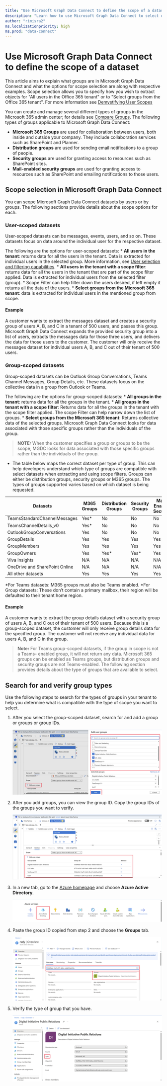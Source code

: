 ```yaml
---
title: "Use Microsoft Graph Data Connect to define the scope of a dataset"
description: "Learn how to use Microsoft Graph Data Connect to select users that you want to extract data for and include filters to limit the data returned."
author: "rimisra2"
ms.localizationpriority: high
ms.prod: "data-connect"
---
```


# Use Microsoft Graph Data Connect to define the scope of a dataset

This article aims to explain what groups are in Microsoft Graph Data Connect and what the options for scope selection are along with respective examples. Scope selection allows you to specify how you wish to extract objects for "All users in the Office 365 tenant" or to "Select groups from the Office 365 tenant". For more information see [Demystifying User Scopes](https://devblogs.microsoft.com/microsoft365dev/microsoft-graph-data-connect-demystifying-user-scopes/#:~:text=The%20user%20scope%20option%20lets%20you%20either%20specify,Azure%20Active%20Directory%20Security%20or%20Microsoft%20365%20groups.)

You can create and manage several different types of groups in the Microsoft 365 admin center; for details see [Compare Groups](https://learn.microsoft.com/en-us/microsoft-365/admin/create-groups/compare-groups?view=o365-worldwide). The following types of groups applicable to Microsoft Graph Data Connect:

*  **Microsoft 365 Groups** are used for collaboration between users, both inside and outside your company. They include collaboration services such as SharePoint and Planner.
* **Distribution groups** are used for sending email notifications to a group of people.
* **Security groups** are used for granting access to resources such as SharePoint sites.
* **Mail-enabled security groups** are used for granting access to resources such as SharePoint and emailing notifications to those users.

## Scope selection in Microsoft Graph Data Connect
You can scope Microsoft Graph Data Connect datasets by users or by groups. The following sections provide details about the scope options for each.

### User-scoped datasets
User-scoped datasets can be messages, events, users, and so on. These datasets focus on data around the individual user for the respective dataset.

The following are the options for user-scoped datasets:
    * **All users in the tenant**: returns data for all the users in the tenant. Data is extracted for individual users in the selected group. More information, see [User selection and filtering capabilities](https://learn.microsoft.com/en-us/graph/data-connect-filtering).
    * **All users in the tenant with a scope filter**: returns data for all the users in the tenant that are part of the scope filter applied. Data is extracted for individual users from the selected filter (group).
        * Scope Filter can help filter down the users desired, if left empty it returns all the data of the users. 
    *	**Select groups from the Microsoft 365 tenant**: data is extracted for individual users in the mentioned group from scope.

#### Example

A customer wants to extract the messages dataset and creates a security group of users A, B, and C in a tenant of 500 users, and passes this group. Microsoft Graph Data Connect expands the provided security group into a list of users, extracts the messages data for those three users, and delivers the data for those users to the customer. The customer will only receive the messages dataset for individual users A, B, and C out of their tenant of 500 users.
        
### Group-scoped datasets

Group-scoped datasets can be Outlook Group Conversations, Teams Channel Messages, Group Details, etc. These datasets focus on the collective data in a group from Outlook or Teams.

The following are the options for group-scoped datasets:
    * **All groups in the tenant**: returns data for all the groups in the tenant.
    * **All groups in the tenant with a scope filter**: Returns data for all the groups in the tenant with the scope filter applied. The scope Filter can help narrow down the list of groups. 
    *   **Select groups from the Microsoft 365 tenant**: Returns collective data of the selected groups. Microsoft Graph Data Connect looks for data associated with those specific groups rather than the individuals of the group. 

> **NOTE:**  When the customer specifies a group or groups to be the scope, MGDC looks for data associated with those specific groups rather than the individuals of the group. 
 
* The table below maps the correct dataset per type of group. This can help developers understand which type of groups are compatible with select datasets when extracting and using scope filters. Groups can either be distribution groups, security groups or M365 groups.  The types of groups supported varies based on which dataset is being requested.

|              Datasets                 | M365 Groups | Distribution Groups | Security Groups | Mail-Enabled Security  |
|---------------------------------------|-------------|---------------------|-----------------|------------------------|
|     TeamsStandardChannelMessages      | Yes*        | No                  | No              | No                     |
|     TeamsChannelDetails_v0            | Yes*        | No                  | No              | No                     |
|     OutlookGroupConversations         | Yes         | No                  | No              | No                     |
|     GroupDetails                      | Yes         | Yes                 | Yes             | Yes                    |
|     GroupMembers                      | Yes         | Yes                 | Yes             | Yes                    |
|     GroupOwners                       | Yes         | Yes*                | Yes*            | Yes                    |
|     Viva Insights                     | N/A         | N/A                 | N/A             | N/A                    |
|     OneDrive and SharePoint Online    | N/A         | N/A                 | N/A             | N/A                    |
|     All other datasets                | Yes         | Yes                 | Yes             | Yes                    |

*For Teams datasets: M365 groups must also be Teams enabled.
*For Group datasets: These don’t contain a primary mailbox, their region will be defaulted to their tenant home region. 

#### Example
A customer wants to extract the group details dataset with a security group of users A, B, and C out of their tenant of 500 users. Because this is a group-scoped dataset, the customer will only receive group details data for the specified group. The customer will not receive any individual data for users A, B, and C in the group.

> **Note:**  For Teams group-scoped datasets, if the group in scope is not a Teams- enabled group, it will not return any data. Microsoft 365 groups can be enabled as Teams groups, but distribution groups and security groups are not Teams-enabled. The following section provides details about the type of groups that are available to select. 

## Search for and verify group types

Use the following steps to search for the types of groups in your tenant to help you determine what is compatible with the type of scope you want to select.

1. After you select the group-scoped dataset, search for and add a group or groups or group IDs.
    
    ![image1](images/data-connect-groups-1.png)

2. After you add groups, you can view the group ID. Copy the group IDs of the groups you want to verify.

    ![image2](images/data-connect-groups-2.png)

3. In a new tab, go to the [Azure homepage](www.portal.azure.com) and choose **Azure Active Directory**.

    ![image2.5](images/data-connect-groups-2.5.png)

4. Paste the group ID copied from step 2 and choose the **Groups** tab.

    ![image3](images/data-connect-groups-3.png)

5. Verify the type of group that you have.

    ![image4](images/data-connect-groups-4.png)
 

